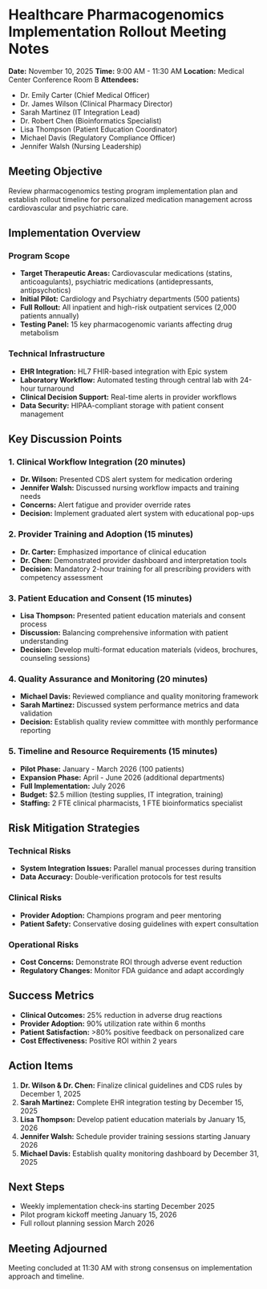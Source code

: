 # Healthcare Pharmacogenomics Implementation Rollout Meeting Notes

**Date:** November 10, 2025
**Time:** 9:00 AM - 11:30 AM
**Location:** Medical Center Conference Room B
**Attendees:**
- Dr. Emily Carter (Chief Medical Officer)
- Dr. James Wilson (Clinical Pharmacy Director)
- Sarah Martinez (IT Integration Lead)
- Dr. Robert Chen (Bioinformatics Specialist)
- Lisa Thompson (Patient Education Coordinator)
- Michael Davis (Regulatory Compliance Officer)
- Jennifer Walsh (Nursing Leadership)

## Meeting Objective
Review pharmacogenomics testing program implementation plan and establish rollout timeline for personalized medication management across cardiovascular and psychiatric care.

## Implementation Overview

### Program Scope
- **Target Therapeutic Areas:** Cardiovascular medications (statins, anticoagulants), psychiatric medications (antidepressants, antipsychotics)
- **Initial Pilot:** Cardiology and Psychiatry departments (500 patients)
- **Full Rollout:** All inpatient and high-risk outpatient services (2,000 patients annually)
- **Testing Panel:** 15 key pharmacogenomic variants affecting drug metabolism

### Technical Infrastructure
- **EHR Integration:** HL7 FHIR-based integration with Epic system
- **Laboratory Workflow:** Automated testing through central lab with 24-hour turnaround
- **Clinical Decision Support:** Real-time alerts in provider workflows
- **Data Security:** HIPAA-compliant storage with patient consent management

## Key Discussion Points

### 1. Clinical Workflow Integration (20 minutes)
- **Dr. Wilson:** Presented CDS alert system for medication ordering
- **Jennifer Walsh:** Discussed nursing workflow impacts and training needs
- **Concerns:** Alert fatigue and provider override rates
- **Decision:** Implement graduated alert system with educational pop-ups

### 2. Provider Training and Adoption (15 minutes)
- **Dr. Carter:** Emphasized importance of clinical education
- **Dr. Chen:** Demonstrated provider dashboard and interpretation tools
- **Decision:** Mandatory 2-hour training for all prescribing providers with competency assessment

### 3. Patient Education and Consent (15 minutes)
- **Lisa Thompson:** Presented patient education materials and consent process
- **Discussion:** Balancing comprehensive information with patient understanding
- **Decision:** Develop multi-format education materials (videos, brochures, counseling sessions)

### 4. Quality Assurance and Monitoring (20 minutes)
- **Michael Davis:** Reviewed compliance and quality monitoring framework
- **Sarah Martinez:** Discussed system performance metrics and data validation
- **Decision:** Establish quality review committee with monthly performance reporting

### 5. Timeline and Resource Requirements (15 minutes)
- **Pilot Phase:** January - March 2026 (100 patients)
- **Expansion Phase:** April - June 2026 (additional departments)
- **Full Implementation:** July 2026
- **Budget:** $2.5 million (testing supplies, IT integration, training)
- **Staffing:** 2 FTE clinical pharmacists, 1 FTE bioinformatics specialist

## Risk Mitigation Strategies

### Technical Risks
- **System Integration Issues:** Parallel manual processes during transition
- **Data Accuracy:** Double-verification protocols for test results

### Clinical Risks
- **Provider Adoption:** Champions program and peer mentoring
- **Patient Safety:** Conservative dosing guidelines with expert consultation

### Operational Risks
- **Cost Concerns:** Demonstrate ROI through adverse event reduction
- **Regulatory Changes:** Monitor FDA guidance and adapt accordingly

## Success Metrics

- **Clinical Outcomes:** 25% reduction in adverse drug reactions
- **Provider Adoption:** 90% utilization rate within 6 months
- **Patient Satisfaction:** >80% positive feedback on personalized care
- **Cost Effectiveness:** Positive ROI within 2 years

## Action Items

1. **Dr. Wilson & Dr. Chen:** Finalize clinical guidelines and CDS rules by December 1, 2025
2. **Sarah Martinez:** Complete EHR integration testing by December 15, 2025
3. **Lisa Thompson:** Develop patient education materials by January 15, 2026
4. **Jennifer Walsh:** Schedule provider training sessions starting January 2026
5. **Michael Davis:** Establish quality monitoring dashboard by December 31, 2025

## Next Steps
- Weekly implementation check-ins starting December 2025
- Pilot program kickoff meeting January 15, 2026
- Full rollout planning session March 2026

## Meeting Adjourned
Meeting concluded at 11:30 AM with strong consensus on implementation approach and timeline.
